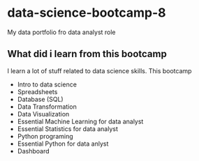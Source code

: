 # data-science-bootcamp-8
My data portfolio fro data analyst role

## What did i learn from this bootcamp

I learn a lot of stuff related to data science skills. This bootcamp

- Intro to data science
- Spreadsheets
- Database (SQL)
- Data Transformation
- Data Visualization
- Essential Machine Learning for data analyst
- Essential Statistics for data analyst
- Python programing
- Essential Python for data anlyst
- Dashboard
  
